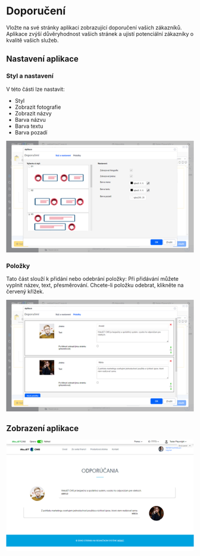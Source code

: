 # Doporučení

Vložte na své stránky aplikaci zobrazující doporučení vašich zákazníků. Aplikace zvýší důvěryhodnost vašich stránek a ujistí potenciální zákazníky o kvalitě vašich služeb.

## Nastavení aplikace

### Styl a nastavení

V této části lze nastavit:
- Styl
- Zobrazit fotografie
- Zobrazit názvy
- Barva názvu
- Barva textu
- Barva pozadí

![](editor-style.png)

### Položky

Tato část slouží k přidání nebo odebrání položky: Při přidávání můžete vyplnit název, text, přesměrování. Chcete-li položku odebrat, klikněte na červený křížek.

![](editor-items.png)

## Zobrazení aplikace

![](app-testimonials.png)
